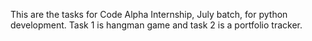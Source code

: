 This are the tasks for Code Alpha Internship, July batch, for python development.
Task 1 is hangman game and task 2 is a portfolio tracker.
